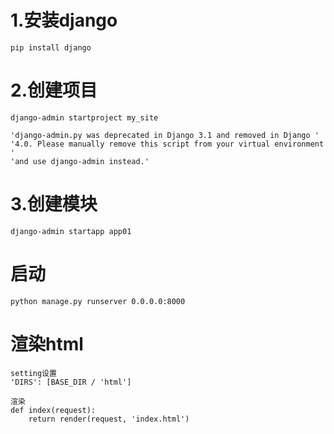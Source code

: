 # 1.安装django
```
pip install django
```

# 2.创建项目
```
django-admin startproject my_site
```
```
'django-admin.py was deprecated in Django 3.1 and removed in Django '
'4.0. Please manually remove this script from your virtual environment '
'and use django-admin instead.'
```

# 3.创建模块
```
django-admin startapp app01
```

# 启动
```
python manage.py runserver 0.0.0.0:8000
```


# 渲染html
```
setting设置
'DIRS': [BASE_DIR / 'html']

渲染
def index(request):
    return render(request, 'index.html')
```

